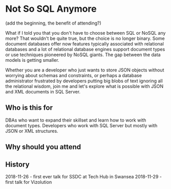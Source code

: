 # Not So SQL Anymore 

(add the beginning, the benefit of attending?)

What if I told you that you don't have to choose between SQL or NoSQL any more?
That wouldn't be quite true, but the choice is no longer binary. Some document 
databases offer now features typically associated with relational databases 
and a lot of relational database engines support document types or use techniques 
pioneered by NoSQL giants. The gap between the data models is getting smaller. 

Whether you are a developer who just wants to store JSON objects without worrying 
about schemas and constraints, or perhaps a database administrator frustrated by 
developers putting big blobs of text ignoring all the relational wisdom, join me 
and let's explore what is possible with JSON and XML documents in SQL Server.

## Who is this for

DBAs who want to expand their skillset and learn how to work with document types.
Developers who work with SQL Server but mostly with JSON or XML structures.

## Why should you attend 

## History

2018-11-26 - first ever talk for SSDC at Tech Hub in Swansea
2018-11-29 - first talk for Vizolution